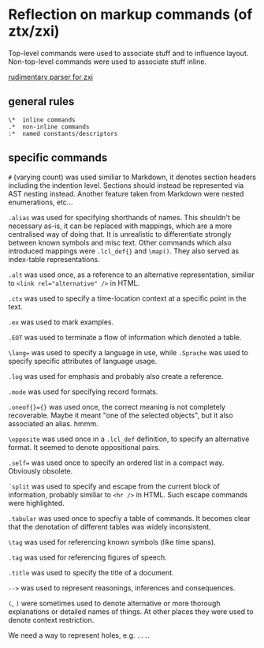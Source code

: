 # Reflection on markup commands (of ztx/zxi)

Top-level commands were used to associate stuff and to influence layout.
Non-top-level commands were used to associate stuff inline.

[rudimentary parser for zxi](https://ytrizja.de/misc/ede667c3b8eca93a151730c75da65d202af21f0905fdc187251faa4547bccc31.tar.zst)

## general rules

```
\*  inline commands
.*  non-inline commands
:*  named constants/descriptors
```

## specific commands

`#` (varying count) was used similiar to Markdown, it denotes section headers including
the indention level. Sections should instead be represented via AST nesting instead.
Another feature taken from Markdown were nested enumerations, etc...

`.alias` was used for specifying shorthands of names. This shouldn't be necessary as-is,
it can be replaced with mappings, which are a more centralised way of doing that.
It is unrealistic to differentiate strongly between known symbols and misc text.
Other commands which also introduced mappings were `.lcl_def{}` and `\map()`.
They also served as index-table representations.

`.alt` was used once, as a reference to an alternative representation, similiar to
`<link rel="alternative" />` in HTML.

`.ctx` was used to specify a time-location context at a specific point in the text.

`.ex` was used to mark examples.

`.EOT` was used to terminate a flow of information which denoted a table.

`\lang=` was used to specify a language in use, while `.Sprache` was used to
specify specific attributes of language usage.

`.log` was used for emphasis and probably also create a reference.

`.mode` was used for specifying record formats.

`.oneof{}={}` was used once, the correct meaning is not completely recoverable.
Maybe it meant "one of the selected objects", but it also associated an alias. hmmm.

`\opposite` was used once in a `.lcl_def` definition, to specify an alternative format.
It seemed to denote oppositional pairs.

`.self=` was used once to specify an ordered list in a compact way. Obviously obsolete.

`´split` was used to specify and escape from the current block of information,
probably similiar to `<hr />` in HTML. Such escape commands were highlighted.

`.tabular` was used once to specfiy a table of commands. It becomes clear that the
denotation of different tables was widely inconsistent.

`\tag` was used for referencing known symbols (like time spans).

`.tag` was used for referencing figures of speech.

`.title` was used to specify the title of a document.

`-->` was used to represent reasonings, inferences and consequences.

`(`, `)` were sometimes used to denote alternative or more thorough explanations
or detailed names of things. At other places they were used to denote context restriction.

We need a way to represent holes, e.g. `...`.
